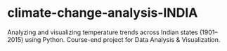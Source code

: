 # climate-change-analysis-INDIA
Analyzing and visualizing temperature trends across Indian states (1901–2015) using Python. Course-end project for Data Analysis &amp; Visualization.
